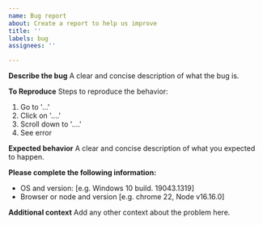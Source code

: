 ```yaml
---
name: Bug report
about: Create a report to help us improve
title: ''
labels: bug
assignees: ''

---
```


**Describe the bug**
A clear and concise description of what the bug is.

**To Reproduce**
Steps to reproduce the behavior:
1. Go to '...'
2. Click on '....'
3. Scroll down to '....'
4. See error

**Expected behavior**
A clear and concise description of what you expected to happen.

**Please complete the following information:**
 - OS and version: [e.g. Windows 10 build. 19043.1319]
 - Browser or node and version [e.g. chrome 22, Node v16.16.0]

**Additional context**
Add any other context about the problem here.
